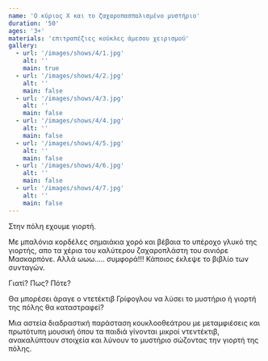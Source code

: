 ```yaml
---
name: 'Ο κύριος Χ και το ζαχαροπασπαλισμένο μυστήριο'
duration: '50'
ages: '3+'
materials: 'επιτραπέζιες κούκλες άμεσου χειρισμού'
gallery:
  - url: '/images/shows/4/1.jpg'
    alt: ''
    main: true
  - url: '/images/shows/4/2.jpg'
    alt: ''
    main: false
  - url: '/images/shows/4/3.jpg'
    alt: ''
    main: false
  - url: '/images/shows/4/4.jpg'
    alt: ''
    main: false
  - url: '/images/shows/4/5.jpg'
    alt: ''
    main: false
  - url: '/images/shows/4/6.jpg'
    alt: ''
    main: false
  - url: '/images/shows/4/7.jpg'
    alt: ''
    main: false
---
```


Στην πόλη εχουμε γιορτή.

Με μπαλόνια κορδέλες σημαιάκια χορό και βέβαια το υπέροχο γλυκό της γιορτής, απο τα χέρια του καλύτερου ζαχαροπλάστη του σινιόρε Μασκαρπόνε. Αλλά ωωω..... συμφορά!!! Κάποιος έκλεψε το βιβλίο των συνταγών.

Γιατί? Πως? Πότε?

Θα μπορέσει άραγε ο ντετέκτιβ Γρίφογλου να λύσει το μυστήριο ή γιορτή της πόλης θα καταστραφεί?

Μια αστεία διαδραστική παράσταση κουκλοοθεάτρου με μεταμφιέσεις και πρωτότυπη μουσική όπου τα παιδιά γίνονται μικροί ντεντέκτιβ, ανακαλύπτουν στοιχεία και λύνουν το μυστήριο σώζοντας την γιορτή της πόλης.